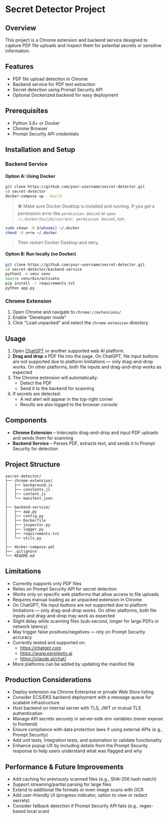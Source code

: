 # Secret Detector Project

## Overview
This project is a Chrome extension and backend service designed to capture PDF file uploads and inspect them for potential secrets or sensitive information.

## Features
- PDF file upload detection in Chrome
- Backend service for PDF text extraction
- Secret detection using Prompt Security API
- Optional Dockerized backend for easy deployment

## Prerequisites
- Python 3.8+ or Docker
- Chrome Browser
- Prompt Security API credentials

## Installation and Setup

### Backend Service

#### Option A: Using Docker
```bash
git clone https://github.com/your-username/secret-detector.git
cd secret-detector
docker-compose up --build
```
> 🛠 Make sure Docker Desktop is installed and running.
> If you get a permission error like `permission denied` or `open ~/.docker/buildx/current: permission denied`, run:
```bash
sudo chown -R $(whoami) ~/.docker
chmod -R u+rw ~/.docker
```
> Then restart Docker Desktop and retry.

#### Option B: Run locally (no Docker)
```bash
git clone https://github.com/your-username/secret-detector.git
cd secret-detector/backend-service
python3 -m venv venv
source venv/bin/activate
pip install -r requirements.txt
python app.py
```

### Chrome Extension
1. Open Chrome and navigate to `chrome://extensions/`
2. Enable "Developer mode"
3. Click "Load unpacked" and select the `chrome-extension` directory

## Usage
1. Open [ChatGPT](https://chat.openai.com) or another supported web AI platform.
2. **Drag and drop** a PDF file into the page. On ChatGPT, file input buttons are not supported due to platform limitations — only drag-and-drop works. On other platforms, both file inputs and drag-and-drop works as expected
3. The Chrome extension will automatically:
   - Detect the PDF
   - Send it to the backend for scanning
4. If secrets are detected:
   - A red alert will appear in the top-right corner
   - Results are also logged to the browser console

## Components
- **Chrome Extension** – Intercepts drag-and-drop and input PDF uploads and sends them for scanning
- **Backend Service** – Parses PDF, extracts text, and sends it to Prompt Security for detection

## Project Structure
```
secret-detector/
├── chrome-extension/
│   ├── background.js
│   ├── constants.js
│   ├── content.js
│   └── manifest.json
│
├── backend-service/
│   ├── app.py
│   ├── config.py
│   ├── Dockerfile
│   ├── inspector.py
│   ├── logger.py
│   ├── requirements.txt
│   └── utils.py
│
├── docker-compose.yml
├── .gitignore
└── README.md
```

## Limitations
- Currently supports only PDF files
- Relies on Prompt Security API for secret detection
- Works only on specific web platforms that allow access to file uploads
- Requires manual loading as an unpacked extension in Chrome
- On ChatGPT, file input buttons are not supported due to platform limitations — only drag-and-drop works. On other platforms, both file inputs and drag-and-drop may work as expected
- Slight delay while scanning files (sub-second, longer for large PDFs or network latency)
- May trigger false positives/negatives — rely on Prompt Security accuracy
- Currently tested and supported on:
  - https://chatgpt.com
  - https://www.perplexity.ai
  - https://claude.ai/chat/
- More platforms can be added by updating the manifest file

## Production Considerations
- Deploy extension via Chrome Enterprise or private Web Store listing
- Consider ECS/EKS backend deployment with a message queue for scalable infrastructure
- Host backend on internal server with TLS, JWT or mutual TLS authentication
- Manage API secrets securely in server-side env variables (never expose to frontend)
- Ensure compliance with data protection laws if using external APIs (e.g., Prompt Security)
- Add unit tests, integration tests, and automation to validate functionality
- Enhance popup UX by including details from the Prompt Security response to help users understand what was flagged and why

## Performance & Future Improvements
- Add caching for previously scanned files (e.g., SHA-256 hash match)
- Support streaming/partial parsing for large files
- Extend to additional file formats or even image scans with OCR
- Add user-friendly UI (progress indicator, option to view or redact secrets)
- Consider fallback detection if Prompt Security API fails (e.g., regex-based local scan)